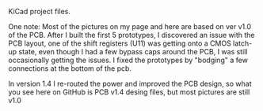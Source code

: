 KiCad project files.

One note: Most of the pictures on my page and here are based on ver v1.0 of the PCB. After I built the first 5 prototypes, I discovered an issue with the PCB layout, one of the shift registers (U11) was getting onto a CMOS latch-up state, even though I had a few bypass caps around the PCB, I was still occasionally getting the issues. I fixed the prototypes by "bodging" a few connections at the bottom of the pcb.

In version 1.4 I re-routed the power and improved the PCB design, so what you see here on GitHub is PCB v1.4 desing files, but most pictures are still v1.0
